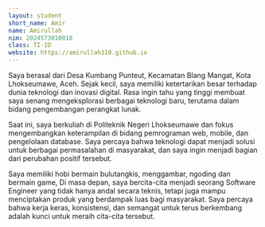 ```yaml
---
layout: student
short_name: Amir
name: Amirullah
nim: 2024573010018
class: TI-1D
website: https://amirullah310.github.io
---
```

Saya berasal dari Desa Kumbang Punteut, Kecamatan Blang Mangat, Kota Lhokseumawe, Aceh. 
Sejak kecil, saya memiliki ketertarikan besar terhadap dunia teknologi dan inovasi digital. 
Rasa ingin tahu yang tinggi membuat saya senang mengeksplorasi berbagai teknologi baru, terutama dalam bidang pengembangan perangkat lunak.

Saat ini, saya berkuliah di Politeknik Negeri Lhokseumawe dan fokus mengembangkan keterampilan di bidang pemrograman web, mobile, dan pengelolaan database. 
Saya percaya bahwa teknologi dapat menjadi solusi untuk berbagai permasalahan di masyarakat, dan saya ingin menjadi bagian dari perubahan positif tersebut.

Saya memiliki hobi bermain bulutangkis, menggambar, ngoding dan bermain game, Di masa depan, saya bercita-cita menjadi seorang Software Engineer yang tidak hanya andal secara teknis, tetapi juga mampu menciptakan produk yang berdampak luas bagi masyarakat.
Saya percaya bahwa kerja keras, konsistensi, dan semangat untuk terus berkembang adalah kunci untuk meraih cita-cita tersebut.
